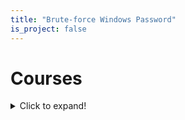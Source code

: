 ```yaml
---
title: "Brute-force Windows Password"
is_project: false
---
```

# Courses

<details>
  <summary>Click to expand!</summary>

  ## Heading
  1. A numbered
  2. lists
     * With some
     * Sub bullets
</details>

